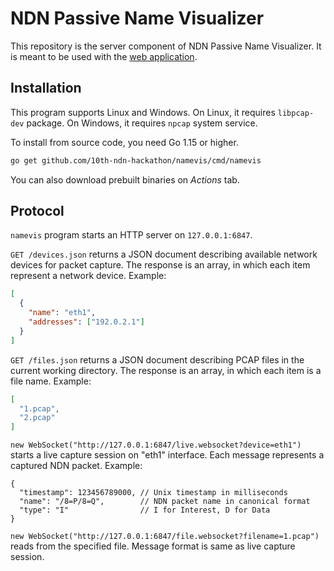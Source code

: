 # NDN Passive Name Visualizer

This repository is the server component of NDN Passive Name Visualizer.
It is meant to be used with the [web application](https://github.com/llxxee/namevis-web).

## Installation

This program supports Linux and Windows.
On Linux, it requires `libpcap-dev` package.
On Windows, it requires `npcap` system service.

To install from source code, you need Go 1.15 or higher.

```bash
go get github.com/10th-ndn-hackathon/namevis/cmd/namevis
```

You can also download prebuilt binaries on *Actions* tab.

## Protocol

`namevis` program starts an HTTP server on `127.0.0.1:6847`.

`GET /devices.json` returns a JSON document describing available network devices for packet capture.
The response is an array, in which each item represent a network device.
Example:

```json
[
  {
    "name": "eth1",
    "addresses": ["192.0.2.1"]
  }
]
```

`GET /files.json` returns a JSON document describing PCAP files in the current working directory.
The response is an array, in which each item is a file name.
Example:

```json
[
  "1.pcap",
  "2.pcap"
]
```

`new WebSocket("http://127.0.0.1:6847/live.websocket?device=eth1")` starts a live capture session on "eth1" interface.
Each message represents a captured NDN packet.
Example:

```jsonc
{
  "timestamp": 123456789000, // Unix timestamp in milliseconds
  "name": "/8=P/8=Q",        // NDN packet name in canonical format
  "type": "I"                // I for Interest, D for Data
}
```

`new WebSocket("http://127.0.0.1:6847/file.websocket?filename=1.pcap")` reads from the specified file.
Message format is same as live capture session.
